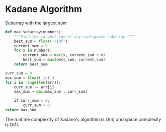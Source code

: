 # Kadane Algorithm

Subarray with the largest sum

```python
def max_subarray(numbers):
    """Find the largest sum of any contiguous subarray."""
    best_sum = float('-inf')
    current_sum = 0
    for x in numbers:
        current_sum = max(x, current_sum + x)
        best_sum = max(best_sum, current_sum)
    return best_sum
```

```python
curr_sum = 0
max_sum = float('inf')
for i in range(len(arr)):
    curr_sum += arr[i]
    max_sum = max(max_sum , curr_sum)

    if curr_sum < 0:
        curr_sum = 0
return max_sum
```

The runtime complexity of Kadane's algorithm is O(n) and space complexity is O(1).